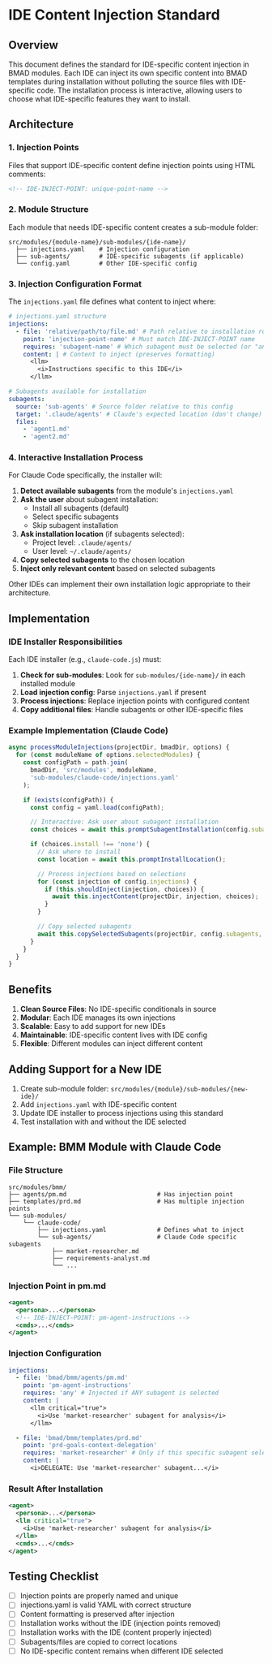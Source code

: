 # IDE Content Injection Standard

## Overview

This document defines the standard for IDE-specific content injection in BMAD modules. Each IDE can inject its own specific content into BMAD templates during installation without polluting the source files with IDE-specific code. The installation process is interactive, allowing users to choose what IDE-specific features they want to install.

## Architecture

### 1. Injection Points

Files that support IDE-specific content define injection points using HTML comments:

```xml
<!-- IDE-INJECT-POINT: unique-point-name -->
```

### 2. Module Structure

Each module that needs IDE-specific content creates a sub-module folder:

```
src/modules/{module-name}/sub-modules/{ide-name}/
  ├── injections.yaml    # Injection configuration
  ├── sub-agents/        # IDE-specific subagents (if applicable)
  └── config.yaml        # Other IDE-specific config
```

### 3. Injection Configuration Format

The `injections.yaml` file defines what content to inject where:

```yaml
# injections.yaml structure
injections:
  - file: 'relative/path/to/file.md' # Path relative to installation root
    point: 'injection-point-name' # Must match IDE-INJECT-POINT name
    requires: 'subagent-name' # Which subagent must be selected (or "any")
    content: | # Content to inject (preserves formatting)
      <llm>
        <i>Instructions specific to this IDE</i>
      </llm>

# Subagents available for installation
subagents:
  source: 'sub-agents' # Source folder relative to this config
  target: '.claude/agents' # Claude's expected location (don't change)
  files:
    - 'agent1.md'
    - 'agent2.md'
```

### 4. Interactive Installation Process

For Claude Code specifically, the installer will:

1. **Detect available subagents** from the module's `injections.yaml`
2. **Ask the user** about subagent installation:
   - Install all subagents (default)
   - Select specific subagents
   - Skip subagent installation
3. **Ask installation location** (if subagents selected):
   - Project level: `.claude/agents/`
   - User level: `~/.claude/agents/`
4. **Copy selected subagents** to the chosen location
5. **Inject only relevant content** based on selected subagents

Other IDEs can implement their own installation logic appropriate to their architecture.

## Implementation

### IDE Installer Responsibilities

Each IDE installer (e.g., `claude-code.js`) must:

1. **Check for sub-modules**: Look for `sub-modules/{ide-name}/` in each installed module
2. **Load injection config**: Parse `injections.yaml` if present
3. **Process injections**: Replace injection points with configured content
4. **Copy additional files**: Handle subagents or other IDE-specific files

### Example Implementation (Claude Code)

```javascript
async processModuleInjections(projectDir, bmadDir, options) {
  for (const moduleName of options.selectedModules) {
    const configPath = path.join(
      bmadDir, 'src/modules', moduleName,
      'sub-modules/claude-code/injections.yaml'
    );

    if (exists(configPath)) {
      const config = yaml.load(configPath);

      // Interactive: Ask user about subagent installation
      const choices = await this.promptSubagentInstallation(config.subagents);

      if (choices.install !== 'none') {
        // Ask where to install
        const location = await this.promptInstallLocation();

        // Process injections based on selections
        for (const injection of config.injections) {
          if (this.shouldInject(injection, choices)) {
            await this.injectContent(projectDir, injection, choices);
          }
        }

        // Copy selected subagents
        await this.copySelectedSubagents(projectDir, config.subagents, choices, location);
      }
    }
  }
}
```

## Benefits

1. **Clean Source Files**: No IDE-specific conditionals in source
2. **Modular**: Each IDE manages its own injections
3. **Scalable**: Easy to add support for new IDEs
4. **Maintainable**: IDE-specific content lives with IDE config
5. **Flexible**: Different modules can inject different content

## Adding Support for a New IDE

1. Create sub-module folder: `src/modules/{module}/sub-modules/{new-ide}/`
2. Add `injections.yaml` with IDE-specific content
3. Update IDE installer to process injections using this standard
4. Test installation with and without the IDE selected

## Example: BMM Module with Claude Code

### File Structure

```
src/modules/bmm/
├── agents/pm.md                         # Has injection point
├── templates/prd.md                     # Has multiple injection points
└── sub-modules/
    └── claude-code/
        ├── injections.yaml              # Defines what to inject
        └── sub-agents/                  # Claude Code specific subagents
            ├── market-researcher.md
            ├── requirements-analyst.md
            └── ...
```

### Injection Point in pm.md

```xml
<agent>
  <persona>...</persona>
  <!-- IDE-INJECT-POINT: pm-agent-instructions -->
  <cmds>...</cmds>
</agent>
```

### Injection Configuration

```yaml
injections:
  - file: 'bmad/bmm/agents/pm.md'
    point: 'pm-agent-instructions'
    requires: 'any' # Injected if ANY subagent is selected
    content: |
      <llm critical="true">
        <i>Use 'market-researcher' subagent for analysis</i>
      </llm>

  - file: 'bmad/bmm/templates/prd.md'
    point: 'prd-goals-context-delegation'
    requires: 'market-researcher' # Only if this specific subagent selected
    content: |
      <i>DELEGATE: Use 'market-researcher' subagent...</i>
```

### Result After Installation

```xml
<agent>
  <persona>...</persona>
  <llm critical="true">
    <i>Use 'market-researcher' subagent for analysis</i>
  </llm>
  <cmds>...</cmds>
</agent>
```

## Testing Checklist

- [ ] Injection points are properly named and unique
- [ ] injections.yaml is valid YAML with correct structure
- [ ] Content formatting is preserved after injection
- [ ] Installation works without the IDE (injection points removed)
- [ ] Installation works with the IDE (content properly injected)
- [ ] Subagents/files are copied to correct locations
- [ ] No IDE-specific content remains when different IDE selected
